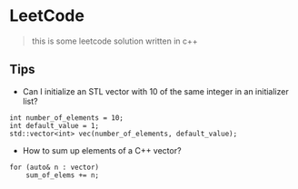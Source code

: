 # LeetCode

> this is some leetcode solution written in c++

## Tips

+ Can I initialize an STL vector with 10 of the same integer in an initializer list?
```
int number_of_elements = 10;
int default_value = 1;
std::vector<int> vec(number_of_elements, default_value);
```

+ How to sum up elements of a C++ vector?
```
for (auto& n : vector)
    sum_of_elems += n;
```